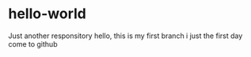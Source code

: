 # hello-world
Just another responsitory
hello, this is my first branch
i just the first day come to github
